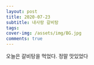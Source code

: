 ```yaml
---
layout: post
title: 2020-07-23
subtitle: 내사랑 갈비탕
tags:
cover-img: /assets/img/BG.jpg
comments: true
---
```


오늘은 갈비탕을 먹었다. 정말 맛있었다
